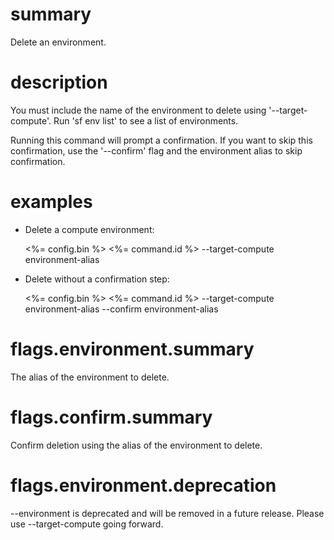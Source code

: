 # summary

Delete an environment.

# description

You must include the name of the environment to delete using '--target-compute'. Run 'sf env list' to see a list of environments.

Running this command will prompt a confirmation. If you want to skip this confirmation, use the '--confirm' flag and the environment alias to skip confirmation.

# examples

- Delete a compute environment:

    <%= config.bin %> <%= command.id %> --target-compute environment-alias

- Delete without a confirmation step:

    <%= config.bin %> <%= command.id %> --target-compute environment-alias --confirm environment-alias

# flags.environment.summary

The alias of the environment to delete.

# flags.confirm.summary

Confirm deletion using the alias of the environment to delete.

# flags.environment.deprecation

--environment is deprecated and will be removed in a future release. Please use --target-compute going forward.
